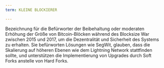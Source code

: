 ```yaml
---
term: KLEINE BLOCKIERER

---
```

Bezeichnung für die Befürworter der Beibehaltung oder moderaten Erhöhung der Größe von Bitcoin-Blöcken während des Blocksize War zwischen 2015 und 2017, um die Dezentralität und Sicherheit des Systems zu erhalten. Sie befürworten Lösungen wie SegWit, glauben, dass die Skalierung auf höheren Ebenen wie dem Lightning Network stattfinden sollte, und unterstützen die Implementierung von Upgrades durch Soft Forks anstelle von Hard Forks.